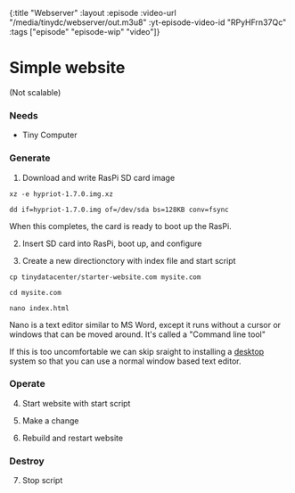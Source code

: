 {:title "Webserver"
 :layout :episode
 :video-url "/media/tinydc/webserver/out.m3u8"
 :yt-episode-video-id "RPyHFrn37Qc"
 :tags ["episode" "episode-wip" "video"]}



# Simple website

(Not scalable)


### Needs

* Tiny Computer


### Generate

1. Download and write RasPi SD card image


`xz -e hypriot-1.7.0.img.xz`

`dd if=hypriot-1.7.0.img of=/dev/sda bs=128KB conv=fsync`

When this completes, the card is ready to boot up the RasPi.

2. Insert SD card into RasPi, boot up, and configure

3. Create a new directionctory with index file and start script


`cp tinydatacenter/starter-website.com mysite.com`



`cd mysite.com`

`nano index.html`

Nano is a text editor similar to MS Word, except it runs without a cursor or windows that can be moved around. It's called a "Command line tool"


If this is too uncomfortable we can skip sraight to installing a [desktop](desktop.html) system so that you can use a normal window based text editor.





### Operate

4. Start website with start script




5. Make a change
6. Rebuild and restart website

### Destroy

7. Stop script
